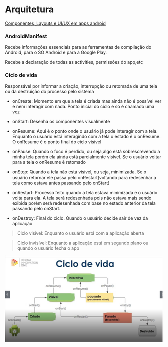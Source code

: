# Arquitetura

[Componentes, Layouts e UI/UX em apps android](https://github.com/TalitaRamos/Desafio-Santander-Bootcamp-Mobile-Developer/tree/main/Arquitetura/layout.md)

### AndroidManifest

Recebe informações essenciais para as ferramentas de compilação do Android, para o SO Android e para a Google Play.

Recebe a declaração de todas as activities, permissões do app,etc

### Ciclo de vida

Responsável por informar a criação, interrupção ou retomada de uma tela ou da destruição do processo pelo sistema

* onCreate: Momento em que a tela é criada mas ainda não é possível ver e nem interagir com nada. Ponto inicial do ciclo e só é chamado uma vez

* onStart: Desenha os componentes visualmente

* onResume: Aqui é o ponto onde o usuário já pode interagir com a tela. Enquanto o usuário está interagindo com a tela o estado é o onResume. O onResume é o ponto final do ciclo visível

* onPause: Quando o foco é perdido, ou seja,algo está sobrescrevendo a minha tela porém ela ainda está parcialmente visível. Se o usuário voltar para a tela o onResume é retomado

* onStop: Quando a tela não está visível, ou seja, minimizada. Se o usuário retornar ele passa pelo onRestart(voltando para redesenhar a tela como estava antes passando pelo onStart) 

* onRestart: Processo feito quando a tela estava minimizada e o usuário volta para ela. A tela será redesenhada pois não estava mais sendo exibida porém será redesenhada com base no estado anterior da tela passando pelo onStart.

* onDestroy: Final do ciclo. Quando o usuário decide sair de vez da aplicação

> Ciclo visível: Enquanto o usuário está com a aplicação aberta

> Ciclo invisível: Enquanto a aplicação está em segundo plano ou quando o usuário fecha o app

![Ciclo de vida](../imagens/ciclo_de_vida.png)


